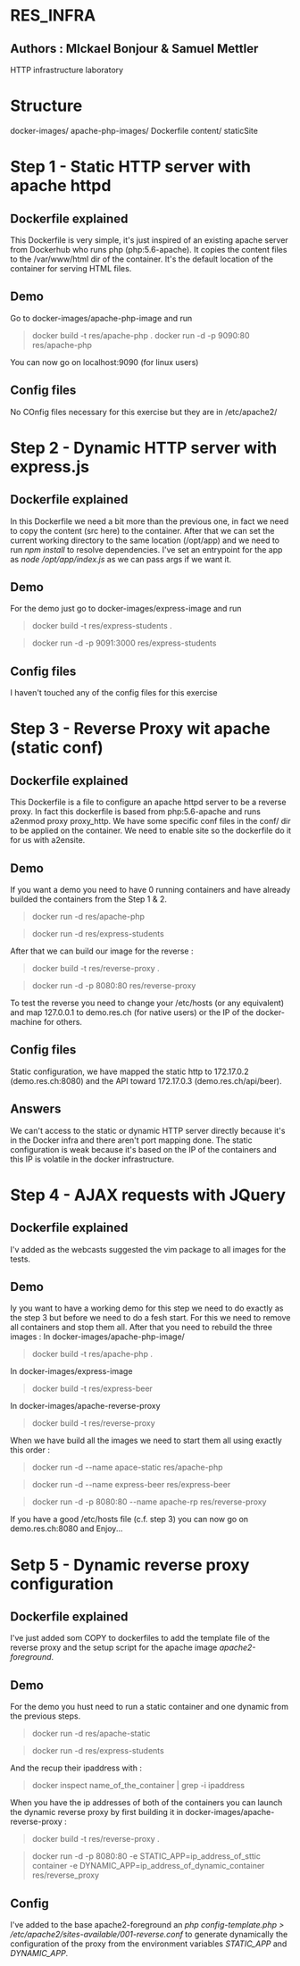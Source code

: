 # RES_INFRA
## Authors : MIckael Bonjour & Samuel Mettler

HTTP infrastructure laboratory

# Structure
docker-images/
		apache-php-images/
				Dockerfile
				content/
						staticSite

# Step 1 - Static HTTP server with apache httpd
## Dockerfile explained
This Dockerfile is very simple, it's just inspired of an existing apache server from Dockerhub who runs php (php:5.6-apache). It copies the content files to the /var/www/html dir of the container. It's the default location of the container for serving HTML files.
## Demo
Go to docker-images/apache-php-image and run
> docker build -t res/apache-php .
> docker run -d -p 9090:80 res/apache-php

You can now go on localhost:9090 (for linux users)
## Config files
No COnfig files necessary  for this exercise but they are in /etc/apache2/

# Step 2 - Dynamic HTTP server with express.js
## Dockerfile explained
In this Dockerfile we need a bit more than the previous one, in fact we need to copy the content (src here) to the container.
After that we can set the current working directory to the same location (/opt/app) and we need to run *npm install* to resolve dependencies.
I've set an entrypoint for the app as *node /opt/app/index.js* as we can pass args if we want it.

## Demo
For the demo just go to docker-images/express-image and run

> docker build -t res/express-students .

> docker run -d -p 9091:3000 res/express-students
## Config files
I haven't touched any of the config files for this exercise
# Step 3 - Reverse Proxy wit apache (static conf)
## Dockerfile explained
This Dockerfile is a file to configure an apache httpd server to be a reverse proxy. In fact this dockerfile is based from php:5.6-apache and runs a2enmod proxy proxy_http.
We have some specific conf files in the conf/ dir to be applied on the container. We need to enable site so the dockerfile do it for us with a2ensite.

## Demo
If you want a demo you need to have 0 running containers and have already builded the containers from the Step 1 & 2.
> docker run -d res/apache-php

> docker run -d res/express-students

After that we can build our image for the reverse :
> docker build -t res/reverse-proxy .

> docker run -d -p 8080:80 res/reverse-proxy

To test the reverse you need to change your /etc/hosts (or any equivalent) and map 127.0.0.1 to demo.res.ch (for native users) or the IP of the docker-machine for others.
## Config files
Static configuration, we have mapped the static http to 172.17.0.2 (demo.res.ch:8080) and the API toward 172.17.0.3 (demo.res.ch/api/beer).

## Answers
We can't access to the static or dynamic HTTP server directly because it's in the Docker infra and there aren't port mapping done.
The static configuration is weak because it's based on the IP of the containers and this IP is volatile in the docker infrastructure.
# Step 4 - AJAX requests with JQuery
## Dockerfile explained
I'v added as the webcasts suggested the vim package to all images for the tests.
## Demo
Iy you want to have a working demo for this step we need to do exactly as the step 3 but before we need to do a fesh start. For this we need to remove all containers and stop them all.
After that you need to rebuild the three images :
In docker-images/apache-php-image/
> docker build -t res/apache-php .

In docker-images/express-image
> docker build -t res/express-beer

In docker-images/apache-reverse-proxy
> docker build -t res/reverse-proxy

When we have build all the images we need to start them all using exactly this order :
> docker run -d --name apace-static res/apache-php

> docker run -d --name express-beer res/express-beer

> docker run -d -p 8080:80 --name apache-rp res/reverse-proxy

If you have a good /etc/hosts file (c.f. step 3) you can now go on demo.res.ch:8080 and Enjoy...
# Setp 5 - Dynamic reverse proxy configuration
## Dockerfile explained
I've just added som COPY to dockerfiles to add the template file of the reverse proxy and the setup script for the apache image *apache2-foreground*.
## Demo
For the demo you hust need to run a static container and one dynamic from the previous steps.

> docker run -d res/apache-static

> docker run -d res/express-students

And the recup their ipaddress with :

> docker inspect name_of_the_container | grep -i ipaddress

When you have the ip addresses of both of the containers you can launch the dynamic reverse proxy by first building it in docker-images/apache-reverse-proxy :

> docker build -t res/reverse-proxy .

> docker run -d -p 8080:80 -e STATIC_APP=ip_address_of_sttic container -e DYNAMIC_APP=ip_address_of_dynamic_container res/reverse_proxy

## Config
I've added to the base apache2-foreground an *php config-template.php > /etc/apache2/sites-available/001-reverse.conf* to generate dynamically the configuration of the proxy from the environment variables *STATIC_APP* and *DYNAMIC_APP*.

